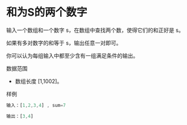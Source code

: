 # 和为S的两个数字

输入一个数组和一个数字 s，在数组中查找两个数，使得它们的和正好是 s。

如果有多对数字的和等于 s，输出任意一对即可。

你可以认为每组输入中都至少含有一组满足条件的输出。

数据范围

- 数组长度 [1,1002]。

样例

```js
输入：[1,2,3,4] , sum=7

输出：[3,4]
```

